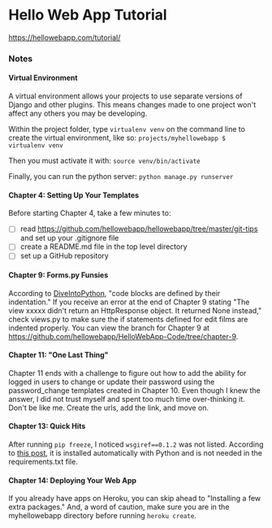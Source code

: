 # Hello Web App Tutorial
https://hellowebapp.com/tutorial/

### Notes

#### Virtual Environment
A virtual environment allows your projects to use separate versions of Django and other plugins. This means changes made to one project won't affect any others you may be developing.

Within the project folder, type `virtualenv venv` on the command line to create the virtual environment, like so:
`projects/myhellowebapp $ virtualenv venv`

Then you must activate it with:
`source venv/bin/activate`

Finally, you can run the python server:
`python manage.py runserver`

#### Chapter 4: Setting Up Your Templates
Before starting Chapter 4, take a few minutes to:
- [ ] read https://github.com/hellowebapp/hellowebapp/tree/master/git-tips and set up your .gitignore file
- [ ] create a README.md file in the top level directory
- [ ] set up a GitHub repository

#### Chapter 9: Forms.py Funsies
According to [DiveIntoPython](http://www.diveintopython.net/getting_to_know_python/indenting_code.html), "code blocks are defined by their indentation." If you receive an error at the end of Chapter 9 stating "The view xxxxx didn't return an HttpResponse object. It returned None instead," check views.py to make sure the if statements defined for edit films are indented properly. You can view the branch for Chapter 9 at https://github.com/hellowebapp/HelloWebApp-Code/tree/chapter-9.

#### Chapter 11: "One Last Thing"
Chapter 11 ends with a challenge to figure out how to add the ability for logged in users to change or update their password using the password_change templates created in Chapter 10. Even though I knew the answer, I did not trust myself and spent too much time over-thinking it. Don't be like me. Create the urls, add the link, and move on.

#### Chapter 13: Quick Hits
After running `pip freeze`, I noticed `wsgiref==0.1.2` was not listed. According to [this post](http://discuss.hellowebapp.com/t/missing-wsgiref-0-1-2-when-i-pip-freeze/32), it is installed automatically with Python and is not needed in the requirements.txt file.

#### Chapter 14: Deploying Your Web App
If you already have apps on Heroku, you can skip ahead to "Installing a few extra packages." And, a word of caution, make sure you are in the myhellowebapp directory before running `heroku create`.
